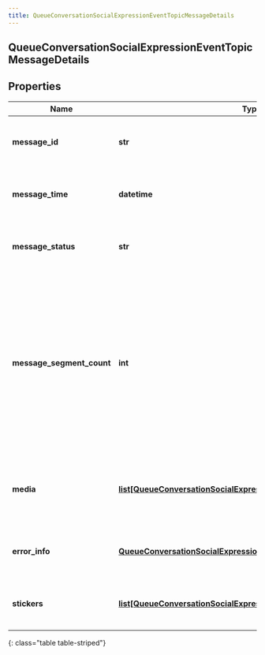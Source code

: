 ```yaml
---
title: QueueConversationSocialExpressionEventTopicMessageDetails
---
```

## QueueConversationSocialExpressionEventTopicMessageDetails

## Properties

|Name | Type | Description | Notes|
|------------ | ------------- | ------------- | -------------|
| **message_id** | **str** | UUID identifying the message media. | [optional] |
| **message_time** | **datetime** | The time when the message was sent or received. | [optional] |
| **message_status** | **str** | Indicates the delivery status of the message. | [optional] |
| **message_segment_count** | **int** | The message segment count, greater than 1 if the message content was split into multiple parts for this message type, e.g. SMS character limits. | [optional] |
| **media** | [**list[QueueConversationSocialExpressionEventTopicMessageMedia]**](QueueConversationSocialExpressionEventTopicMessageMedia.html) | The media (images, files, etc) associated with this message, if any | [optional] |
| **error_info** | [**QueueConversationSocialExpressionEventTopicErrorDetails**](QueueConversationSocialExpressionEventTopicErrorDetails.html) | Detailed information about an error response. | [optional] |
| **stickers** | [**list[QueueConversationSocialExpressionEventTopicMessageSticker]**](QueueConversationSocialExpressionEventTopicMessageSticker.html) | A list of stickers included in the message | [optional] |
{: class="table table-striped"}



